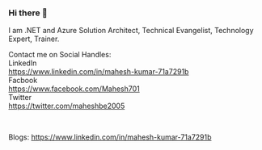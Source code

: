 ### Hi there 👋

<!--
**maheshbe2005/maheshbe2005** is a ✨ _special_ ✨ repository because its `README.md` (this file) appears on your GitHub profile.

Here are some ideas to get you started:

- 🔭 I’m currently working on ...
- 🌱 I’m currently learning ...
- 👯 I’m looking to collaborate on ...
- 🤔 I’m looking for help with ...
- 💬 Ask me about ...
- 📫 How to reach me: ...
- 😄 Pronouns: ...
- ⚡ Fun fact: ...
-->

I am .NET and Azure Solution Architect, Technical Evangelist, Technology Expert, Trainer.

Contact me on Social Handles:
<br/>
LinkedIn
<br/>
https://www.linkedin.com/in/mahesh-kumar-71a7291b
<br/>
Facbook
<br/>
https://www.facebook.com/Mahesh701
<br/>
Twitter
<br/>
https://twitter.com/maheshbe2005

<br/>

Blogs:
https://www.linkedin.com/in/mahesh-kumar-71a7291b



